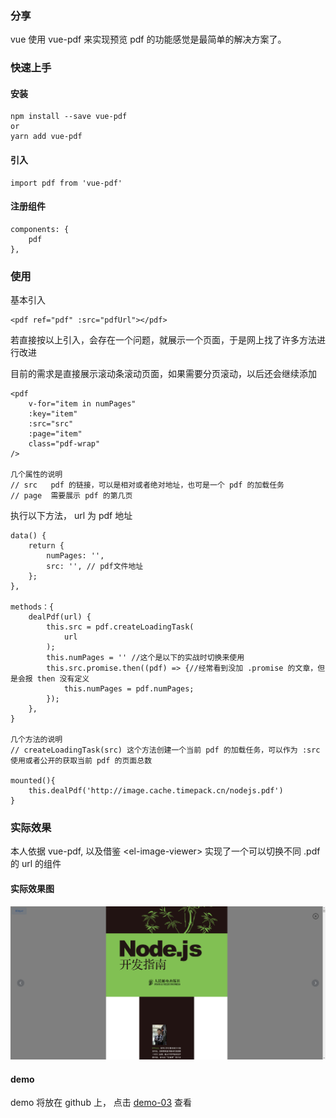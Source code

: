 ### 分享

vue 使用 vue-pdf 来实现预览 pdf 的功能感觉是最简单的解决方案了。

### 快速上手

#### 安装

```
npm install --save vue-pdf
or
yarn add vue-pdf
```

#### 引入

```
import pdf from 'vue-pdf'
```

#### 注册组件

```
components: {
	pdf
},
```

### 使用

基本引入

```
<pdf ref="pdf" :src="pdfUrl"></pdf>
```

若直接按以上引入，会存在一个问题，就展示一个页面，于是网上找了许多方法进行改进

目前的需求是直接展示滚动条滚动页面，如果需要分页滚动，以后还会继续添加

```
<pdf
    v-for="item in numPages"
    :key="item"
    :src="src"
    :page="item"
    class="pdf-wrap"
/>

几个属性的说明
// src   pdf 的链接，可以是相对或者绝对地址，也可是一个 pdf 的加载任务
// page  需要展示 pdf 的第几页
```

执行以下方法， url 为 pdf 地址

```
data() {
    return {
        numPages: '',
        src: '', // pdf文件地址
    };
},

methods：{
	dealPdf(url) {
        this.src = pdf.createLoadingTask(
            url
        );
        this.numPages = '' //这个是以下的实战时切换来使用
        this.src.promise.then((pdf) => {//经常看到没加 .promise 的文章，但是会报 then 没有定义
            this.numPages = pdf.numPages;
        });
    },
}

几个方法的说明
// createLoadingTask(src) 这个方法创建一个当前 pdf 的加载任务，可以作为 :src 使用或者公开的获取当前 pdf 的页面总数

mounted(){
	this.dealPdf('http://image.cache.timepack.cn/nodejs.pdf')
}
```

### 实际效果

本人依据 vue-pdf,  以及借鉴  \<el-image-viewer> 实现了一个可以切换不同 .pdf 的 url 的组件

#### 实际效果图

![image-20210114102821128](vue-pdf.assets/image-20210114102821128.png)

#### demo

demo 将放在 github 上， 点击 [demo-03](https://github.com/Allshadow/vue-no-webpack/tree/master/demo-03) 查看


